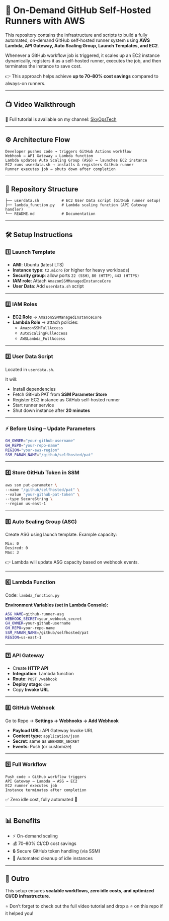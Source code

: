 # 🚀 On-Demand GitHub Self-Hosted Runners with AWS

This repository contains the infrastructure and scripts to build a fully automated, on-demand GitHub self-hosted runner system using **AWS Lambda, API Gateway, Auto Scaling Group, Launch Templates, and EC2**.

Whenever a GitHub workflow job is triggered, it scales up an EC2 instance dynamically, registers it as a self-hosted runner, executes the job, and then terminates the instance to save cost.

👉 This approach helps achieve **up to 70–80% cost savings** compared to always-on runners.

---

## 📺 Video Walkthrough
🎥 Full tutorial is available on my channel: [SkyOpsTech](https://www.youtube.com/@SkyOpsTech)

---

## ⚙️ Architecture Flow
```
Developer pushes code → triggers GitHub Actions workflow  
Webhook → API Gateway → Lambda function  
Lambda updates Auto Scaling Group (ASG) → launches EC2 instance  
EC2 runs userdata.sh → installs & registers GitHub runner  
Runner executes job → shuts down after completion  
```

---

## 📂 Repository Structure
```
├── userdata.sh          # EC2 User Data script (GitHub runner setup)  
├── lambda_function.py   # Lambda scaling function (API Gateway handler)  
└── README.md            # Documentation  
```

---

## 🛠️ Setup Instructions

### 1️⃣ Launch Template
- **AMI**: Ubuntu (latest LTS)  
- **Instance type**: `t2.micro` (or higher for heavy workloads)  
- **Security group**: allow ports `22 (SSH)`, `80 (HTTP)`, `443 (HTTPS)`  
- **IAM role**: Attach `AmazonSSMManagedInstanceCore`  
- **User Data**: Add `userdata.sh` script  

---

### 2️⃣ IAM Roles
- **EC2 Role** → `AmazonSSMManagedInstanceCore`  
- **Lambda Role** → attach policies:  
  - `AmazonSSMFullAccess`  
  - `AutoScalingFullAccess`  
  - `AWSLambda_FullAccess`  

---

### 3️⃣ User Data Script
Located in `userdata.sh`.  

It will:  
- Install dependencies  
- Fetch GitHub PAT from **SSM Parameter Store**  
- Register EC2 instance as GitHub self-hosted runner  
- Start runner service  
- Shut down instance after **20 minutes**  

---

### ⚡ Before Using – Update Parameters
```bash
GH_OWNER="your-github-username"  
GH_REPO="your-repo-name"  
REGION="your-aws-region"  
SSM_PARAM_NAME="/github/selfhosted/pat"
```

---

### 4️⃣ Store GitHub Token in SSM
```bash
aws ssm put-parameter \
--name "/github/selfhosted/pat" \
--value "your-github-pat-token" \
--type SecureString \
--region us-east-1
```

---

### 5️⃣ Auto Scaling Group (ASG)
Create ASG using launch template. Example capacity:  

```
Min: 0  
Desired: 0  
Max: 3  
```

👉 Lambda will update ASG capacity based on webhook events.  

---

### 6️⃣ Lambda Function
Code: `lambda_function.py`  

**Environment Variables (set in Lambda Console):**  
```bash
ASG_NAME=github-runner-asg  
WEBHOOK_SECRET=your_webhook_secret  
GH_OWNER=your-github-username  
GH_REPO=your-repo-name  
SSM_PARAM_NAME=/github/selfhosted/pat  
REGION=us-east-1
```

---

### 7️⃣ API Gateway
- Create **HTTP API**  
- **Integration**: Lambda function  
- **Route**: `POST /webhook`  
- **Deploy stage**: `dev`  
- Copy **Invoke URL**  

---

### 8️⃣ GitHub Webhook
Go to Repo → **Settings → Webhooks → Add Webhook**  

- **Payload URL**: API Gateway Invoke URL  
- **Content type**: `application/json`  
- **Secret**: same as `WEBHOOK_SECRET`  
- **Events**: Push (or customize)  

---

### 9️⃣ Full Workflow
```
Push code → GitHub workflow triggers  
API Gateway → Lambda → ASG → EC2  
EC2 runner executes job  
Instance terminates after completion  
```

✅ Zero idle cost, fully automated 🚀  

---

## 📊 Benefits
- ⚡ On-demand scaling  
- 💰 70–80% CI/CD cost savings  
- 🔒 Secure GitHub token handling (via SSM)  
- 🔄 Automated cleanup of idle instances  

---

## 🙌 Outro
This setup ensures **scalable workflows, zero idle costs, and optimized CI/CD infrastructure**.  

⭐ Don’t forget to check out the full video tutorial and drop a ⭐ on this repo if it helped you!  
